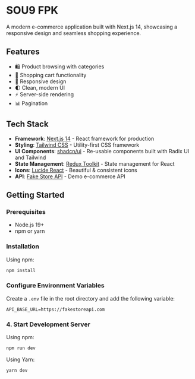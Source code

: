 # SOU9 FPK
A modern e-commerce application built with Next.js 14, showcasing a responsive design and seamless shopping experience.

 
## Features

- 🛍️ Product browsing with categories
- 🛒 Shopping cart functionality
- 📱 Responsive design
- 🌓 Clean, modern UI
- ⚡ Server-side rendering
- 📊 Pagination

## Tech Stack

- **Framework**: [Next.js 14](https://nextjs.org/) - React framework for production
- **Styling**: [Tailwind CSS](https://tailwindcss.com/) - Utility-first CSS framework
- **UI Components**: [shadcn/ui](https://ui.shadcn.com/) - Re-usable components built with Radix UI and Tailwind
- **State Management**: [Redux Toolkit](https://redux-toolkit.js.org/) - State management for React
- **Icons**: [Lucide React](https://lucide.dev/) - Beautiful & consistent icons
- **API**: [Fake Store API](https://fakestoreapi.com/) - Demo e-commerce API

## Getting Started

### Prerequisites

- Node.js 19+
- npm or yarn

### Installation
  

Using npm:
```bash
npm install
``` 

###  Configure Environment Variables

Create a `.env` file in the root directory and add the following variable:

```env
API_BASE_URL=https://fakestoreapi.com
```

### 4. Start Development Server

Using npm:
```bash
npm run dev
```

Using Yarn:
```bash
yarn dev
```
    